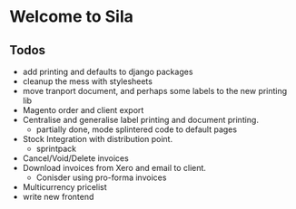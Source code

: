 # Welcome to Sila

## Todos

- add printing and defaults to django packages
- cleanup the mess with stylesheets
- move tranport document, and perhaps some labels to the new printing lib
- Magento order and client export
- Centralise and generalise label printing and document printing.
    * partially done, mode splintered code to default pages
- Stock Integration with distribution point.
    * sprintpack
- Cancel/Void/Delete invoices
- Download invoices from Xero and email to client. 
    * Conisder using pro-forma invoices
- Multicurrency pricelist
- write new frontend

